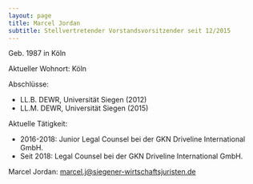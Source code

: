 ```yaml
---
layout: page
title: Marcel Jordan
subtitle: Stellvertretender Vorstandsvorsitzender seit 12/2015
---
```


Geb. 1987 in Köln

Aktueller Wohnort: Köln

Abschlüsse:

  * LL.B. DEWR, Universität Siegen (2012)
  * LL.M. DEWR, Universität Siegen (2015)

Aktuelle Tätigkeit:

  * 2016-2018: Junior Legal Counsel bei der GKN Driveline International GmbH.
  * Seit 2018: Legal Counsel bei der GKN Driveline International GmbH.

Marcel Jordan: <marcel.j@siegener-wirtschaftsjuristen.de>
